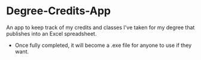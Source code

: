 # Degree-Credits-App
An app to keep track of my credits and classes I've taken for my degree that publishes into an Excel spreadsheet.

* Once fully completed, it will become a .exe file for anyone to use if they want. 
